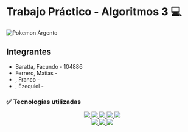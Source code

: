 
# Trabajo Práctico - Algoritmos 3 💻
![Pokemon Argento](https://i.kym-cdn.com/photos/images/newsfeed/002/318/953/867.jpg)

## Integrantes

 - Baratta, Facundo - 104886
 - Ferrero, Matias - 
 - , Franco - 
 - , Ezequiel - 

### ✅ Tecnologías utilizadas
  <p align="center">
    <a href="https://www.java.com/" target="_blank">
      <img src="https://img.shields.io/badge/Java-ED8B00?style=for-the-badge&logo=openjdk&logoColor=white">
    </a>
    <a href="https://www.jetbrains.com/es-es/idea/">
      <img src="https://img.shields.io/badge/IntelliJ_IDEA-000000.svg?style=for-the-badge&logo=intellij-idea&logoColor=white">
    <a href="https://code.visualstudio.com/" target="_blank">
      <img src="https://img.shields.io/badge/Visual%20Studio%20Code-0078d7.svg?style=for-the-badge&logo=visual-studio-code&logoColor=white">
    </a>
    <a href="https://es.wikipedia.org/wiki/GNU/Linux" target="_blank">
      <img src="https://img.shields.io/badge/Linux-FCC624?style=for-the-badge&logo=linux&logoColor=black">
    </a>
    <a href="https://git-scm.com/" target="_blank">
      <img src="https://img.shields.io/badge/git-%23F05033.svg?style=for-the-badge&logo=git&logoColor=white">
    </a>
    <br>
    <a href="https://github.com/" target="_blank">
      <img src="https://img.shields.io/badge/github-%23121011.svg?style=for-the-badge&logo=github&logoColor=white">
    </a>
    <a href="https://discord.com/" target="_blank">
      <img src="https://img.shields.io/badge/Discord-%235865F2.svg?style=for-the-badge&logo=discord&logoColor=white">
    </a>
    <a href="https://es.wikipedia.org/wiki/Microsoft_Windows" target="_blank">
      <img src="https://img.shields.io/badge/Windows-0078D6?style=for-the-badge&logo=windows&logoColor=white)">
    </a>  
   </p>